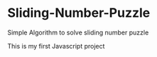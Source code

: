# Sliding-Number-Puzzle
Simple Algorithm to solve sliding number puzzle

This is my first Javascript project
